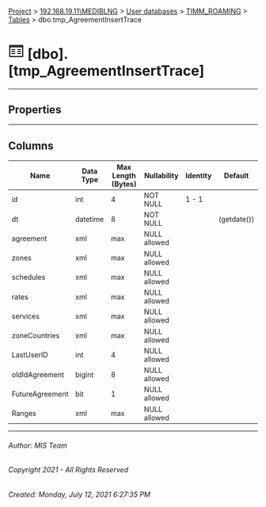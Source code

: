 #### 

[Project](../../../../index.md) > [192.168.19.11\\MEDIBLNG](../../../index.md) > [User databases](../../index.md) > [TIMM_ROAMING](../index.md) > [Tables](Tables.md) > dbo.tmp_AgreementInsertTrace

# ![Tables](../../../../Images/Table32.png) [dbo].[tmp_AgreementInsertTrace]

---

## <a name="#properties"></a>Properties



---

## <a name="#columns"></a>Columns

| Name | Data Type | Max Length (Bytes) | Nullability | Identity | Default |
|---|---|---|---|---|---|
| id | int | 4 | NOT NULL | 1 - 1 |  |
| dt | datetime | 8 | NOT NULL |  | (getdate()) |
| agreement | xml | max | NULL allowed |  |  |
| zones | xml | max | NULL allowed |  |  |
| schedules | xml | max | NULL allowed |  |  |
| rates | xml | max | NULL allowed |  |  |
| services | xml | max | NULL allowed |  |  |
| zoneCountries | xml | max | NULL allowed |  |  |
| LastUserID | int | 4 | NULL allowed |  |  |
| oldIdAgreement | bigint | 8 | NULL allowed |  |  |
| FutureAgreement | bit | 1 | NULL allowed |  |  |
| Ranges | xml | max | NULL allowed |  |  |


---

###### Author:  MIS Team

###### Copyright 2021 - All Rights Reserved

###### Created: Monday, July 12, 2021 6:27:35 PM

